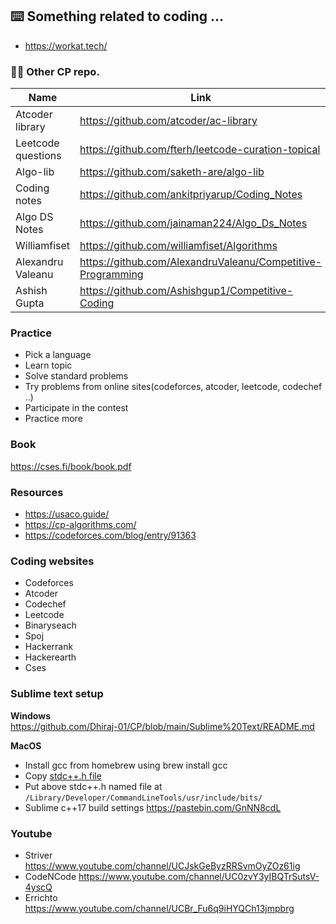 ## ⌨️ Something related to coding ...

- https://workat.tech/

### ✌🏻 Other CP repo.
| Name                  | Link                                                          |
| --------------------- | ------------------------------------------------------------- |
| Atcoder library       | https://github.com/atcoder/ac-library                         |
| Leetcode questions    | https://github.com/fterh/leetcode-curation-topical            |
| Algo-lib              | https://github.com/saketh-are/algo-lib                        |
| Coding notes          | https://github.com/ankitpriyarup/Coding_Notes                 |
| Algo DS Notes         | https://github.com/jainaman224/Algo_Ds_Notes                  |
| Williamfiset          | https://github.com/williamfiset/Algorithms                    |
| Alexandru Valeanu     | https://github.com/AlexandruValeanu/Competitive-Programming   |
| Ashish Gupta          | https://github.com/Ashishgup1/Competitive-Coding              |

### Practice  
- Pick a language  
- Learn topic  
- Solve standard problems  
- Try problems from online sites(codeforces, atcoder, leetcode, codechef ..)  
- Participate in the contest  
- Practice more  

### Book  
https://cses.fi/book/book.pdf

### Resources
- https://usaco.guide/
- https://cp-algorithms.com/
- https://codeforces.com/blog/entry/91363

### Coding websites
- Codeforces
- Atcoder
- Codechef
- Leetcode
- Binaryseach
- Spoj
- Hackerrank
- Hackerearth
- Cses

### Sublime text setup
**Windows**  
https://github.com/Dhiraj-01/CP/blob/main/Sublime%20Text/README.md

**MacOS**
- Install gcc from homebrew using brew install gcc
- Copy [stdc++.h file](https://github.com/gcc-mirror/gcc/blob/master/libstdc%2B%2B-v3/include/precompiled/stdc%2B%2B.h)
- Put above stdc++.h named file at `/Library/Developer/CommandLineTools/usr/include/bits/`
- Sublime c++17 build settings https://pastebin.com/GnNN8cdL

### Youtube
- Striver https://www.youtube.com/channel/UCJskGeByzRRSvmOyZOz61ig
- CodeNCode https://www.youtube.com/channel/UC0zvY3yIBQTrSutsV-4yscQ
- Errichto https://www.youtube.com/channel/UCBr_Fu6q9iHYQCh13jmpbrg
